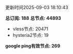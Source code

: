 更新时间2025-09-03 18:10:43

**总订阅: 188**
**总节点: 44893**
- vless节点: 20471
- hysteria2节点: 19

**google ping有效节点: 269**
